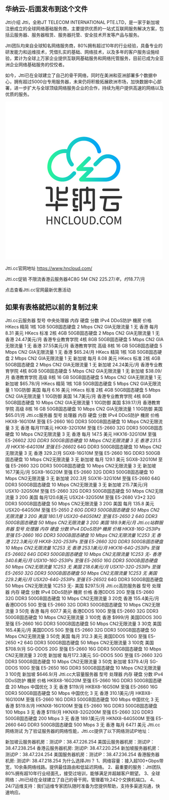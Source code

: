 ## 华纳云-后面发布到这个文件

Jtti介绍
Jtti，全称JT TELECOM INTERNATIONAL PTE.LTD，是一家于新加坡注册成立的全球网络基础服务商，主要提供优质的一站式互联网服务解决方案，包括云服务器、服务器租赁、服务器托管、安全技术开发等产品与服务。

Jtti团队均来自全球知名网络服务商，80%拥有超过10年的行业经验，具备专业的研发能力和运维技术，凭借扎实的基础、网络技术，以及多年的客户服务设施经验，累计为全球上万家企业提供互联网基础服务和网络托管服务，目前已成为全亚洲企业网络基础服务的佼佼者。

如今，Jtti已在全球建立了自己的骨干网络，同时在美洲和亚洲部署多个数据中心，拥有超过5000台专用服务器，未来仍将积极拓展欧洲市场，加快数据中心部署，进一步扩大与全球顶级网络服务企业的合作，持续为用户提供高速的网络以及优质的服务。

![image](https://github.com/hk-hncloud/subject/blob/main/img/500%20500%20-%20%E5%89%AF%E6%9C%AC.jpg)

Jtti.cc官网地址
https://www.hncloud.com/

Jtti.cc促销
不限流香港云服务器4C8G 5M CN2 $225.27/年，约$18.77/月

点击查看Jtti.cc官网最新优惠活动

## 如果有表格就把以前的复制过来

Jtti.cc云服务器
型号	中央处理器	内存	硬盘	分数	IPv4	DDoS防护	機房	价格
HKecs 精简	1核	1GB	50GB固态硬盘	2 Mbps CN2 GIA无限流量	1	无	香港	每月 8.31 美元
HKecs 标准	2核	4GB	50GB固态硬盘	2 Mbps CN2 GIA无限流量	1	无	香港	24.47美元/月
香港专业教育学院	4核	8GB	50GB固态硬盘	5 Mbps CN2 GIA无限流量	1	无	香港	37.55美元/月
香港教育学院 高级	8核	16 GB	50GB固态硬盘	5 Mbps CN2 GIA无限流量	1	无	香港	$65.24/月
HKecs 精简	1核	1GB	50GB固态硬盘	2 Mbps CN2 GIA无限流量	1	无	新加坡	每月 8.08 美元
HKecs 标准	2核	4GB	50GB固态硬盘	2 Mbps CN2 GIA无限流量	1	无	新加坡	24.24美元/月
香港专业教育学院	4核	8GB	50GB固态硬盘	5 Mbps CN2 GIA无限流量	1	无	新加坡	$38.09/月
香港教育学院 高级	8核	16 GB	50GB固态硬盘	5 Mbps CN2 GIA无限流量	1	无	新加坡	$65.78/月
HKecs 精简	1核	1GB	50GB固态硬盘	5 Mbps CN2 GIA无限流量	1	10G防御	美国	每月 6.16 美元
HKecs 标准	2核	4GB	50GB固态硬盘	5 Mbps CN2 GIA无限流量	1	10G防御	美国	14.7美元/月
香港专业教育学院	4核	8GB	50GB固态硬盘	10 Mbps CN2 GIA无限流量	1	10G防御	美国	$39.17/月
香港教育学院 高级	8核	16 GB	50GB固态硬盘	10 Mbps CN2 GIA无限流量	1	10G防御	美国	$65.01/月
Jtti.cc服务器
型号	处理器	内存	硬盘	分数	IPv4	DDoS防护	機房	价格
HKX8-16G10M	至强 E5-2660	16G DDR3	500GB固态硬盘	10 Mbps CN2无限流量	3	无	香港	每月111美元
HKX8-32G10M	至强 E5-2660	32G DDR3	500GB固态硬盘	10 Mbps CN2无限流量	3	无	香港	每月 147.5 美元
HKX16-32G10M	至强 E5-2660*2	32G DDR3	500GB固态硬盘	10 Mbps CN2无限流量	3	无	香港	231.5月
HKX16-64G10M	至强 E5-2660*2	64G DDR3	500GB固态硬盘	10 Mbps CN2无限流量	3	无	香港	329.2/月
SGX8-16G10M	至强 E5-2660	16G DDR3	500GB固态硬盘	10 Mbps CN2无限流量	3	无	新加坡	每月 129.1 美元
SGX8-32G10M	至强 E5-2660	32G DDR3	500GB固态硬盘	10 Mbps CN2无限流量	3	无	新加坡	167.7美元/月
SGX8-16G20M	至强 E5-2660	32G DDR3	500GB固态硬盘	10 Mbps CN2无限流量	3	无	新加坡	202.3月
SGX16-32G10M	至强 E5-2660	64G DDR3	500GB固态硬盘	10 Mbps CN2无限流量	3	无	新加坡	215.7美元/月
USX10-32G50M	至强 E5-2660	32G DDR3	500GB固态硬盘	50 Mbps CN2无限流量	3	20G	美国	每月120.6美元
USX24-32G50M	至强 E5-2680 V3*2	32G DDR3	500GB固态硬盘	50 Mbps CN2无限流量	3	20G	美国	每月 135.8 美元
USX20-64G50M	至强 E5-2650 *2	60G DDR3	500GB固态硬盘	50 Mbps CN2无限流量	3	20G	美国	180.1月
USX20-64G50M2	至强 E5-2650 *2	64G DDR3	500GB固态硬盘	50 Mbps CN2无限流量	3	20G	美国	189.9美元/月
Jtti.cc站群服务器
型号	处理器	内存	硬盘	分数	IPv4	DDoS防护	機房	价格
HKX8-16G-253IPs	至强 E5-2660	16G DDR3	500GB固态硬盘	10 Mbps CN2无限流量	1C253	无	香港	222.3美元/月
HKX8-32G-253IPs	至强 E5-2660	32G DDR3	500GB固态硬盘	10 Mbps CN2无限流量	1C253	无	香港	253.1美元/月
HKX16-64G-253IPs	至强 E5-2660*2	64G DDR3	500GB固态硬盘	10 Mbps CN2无限流量	1C253	无-	香港	340.6美元/月
USX10-16G-253IPs	至强 E5-2650	16G DDR3	500GB固态硬盘	50 Mbps CN2无限流量	1C253	无	美国	218.6美元/月
USX10-32G-253IPs	至强 E5-2650	32G DDR3	500GB固态硬盘	50 Mbps CN2无限流量	1C253	无	美国	229.2美元/月
USX20-64G-253IPs	至强 E5-2650*2	64G DDR3	500GB固态硬盘	50 Mbps CN2无限流量	1C253	无-	美国	$297.5/月
Jtti.cc高防服务器
型号	处理器	内存	硬盘	分数	IPv4	DDoS防护	機房	价格
香港DDOS 20G	至强 E5-2660	32G DDR3	500GB固态硬盘	10 Mbps CN2无限流量	3	20克	香港	155.4美元/月
香港DDOS 50G	至强 E5-2660	32G DDR3	500GB固态硬盘	10 Mbps CN2无限流量	3	50克	香港	每月 607.7 美元
香港DDOS 100G	至强 E5-2660	32G DDR3	500GB固态硬盘	10 Mbps CN2无限流量	3	100克	香港	$999/月
美国DDOS 30G	至强 E5-2660	16G DDR3	500GB固态硬盘	50 Mbps CN2无限流量	3	30克	美国	165.4美元/月
美国DDOS 50G	至强 E5-2660	32G DDR3	500GB固态硬盘	50 Mbps CN2无限流量	3	50克	美国	每月 312.3 美元
美国DDOS 100G	至强 E5-2650 *2	64G DDR3	500GB固态硬盘	50 Mbps CN2无限流量	3	100克	美国	$708.9/月
SG-DDOS 20G	至强 E5-2660	16G DDR3	500GB固态硬盘	10 Mbps CN2无限流量	3	20克	新加坡	每月172.3美元
SG-DDOS 50G	至强 E5-2660	32G DDR3	500GB固态硬盘	10 Mbps CN2无限流量	3	50克	新加坡	$379.4/月
SG-DDOS 100G	至强 E5-2650	16G DDR3	500GB固态硬盘	10 Mbps CN2无限流量	3	100克	新加坡	$646.9/月
Jtti.cc大容量服务器
型号	处理器	内存	硬盘	分数	IPv4	DDoS防护	機房	价格
HKBX8-16G20M	至强 E5-2660	16G DDR3	500GB固态硬盘	20 Mbps 中国优化	3	无	香港	$119/月
HKBX8-16G50M	至强 E5-2660	16G DDR3	500GB固态硬盘	50 Mbps 中国优化	3	无	香港	310.1美元/月
HKBX8-16G100M	至强 E5-2660	16G DDR3	500GB固态硬盘	100 Mbps 中国优化	3	无	香港	$519.8/月
HKNX8-16G100M	至强 E5-2660	16G DDR3	500GB固态硬盘	100 Mbps	3	无	香港	$119/月
HKNX8-32G200M	至强 E5-2660	32G DDR3	500GB固态硬盘	200 Mbps	3	无	香港	189.1美元/月
HKNX8-64G500M	至强 E5-2660	64G DDR3	500GB固态硬盘	500 Mbps	3	无	香港	每月 647.1 美元
Jtti.cc网络测试
为了验证服务器的网络性能，Jtti.cc提供了以下网络测试IP地址：

新加坡云服务器机房：测试IP：38.47.226.254
美国云服务器机房：测试IP：38.47.238.254
香港云服务器机房: 测试IP: 38.47.220.254
新加坡服务器机房：测试IP：38.47.224.254
美国服务器机房：测试IP：38.47.236.254
香港服务器机房: 测试IP: 38.47.218.254
为什么选择Jtti？
1、网络容量：接入超100+Gbps带宽，10余条网络线路。提供最佳路由和低延迟网络。
2、最重要的服务：Jtti团队80%拥有超10年行业经面孔，接受过培训，能够满足并超越客户期望。
3、全球网络：Jtti已经在全球建立了自己的骨干网，管理着19,242个交换机端口。
4、24/7运维支持：我们运维专家团队随时准备为您提供帮助，支持多渠道沟通，快速响应。
